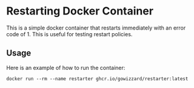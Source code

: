 # Restarting Docker Container

This is a simple docker container that restarts immediately with an error code of 1. This is useful for testing restart policies.

## Usage

Here is an example of how to run the container:

```shell
docker run --rm --name restarter ghcr.io/gowizzard/restarter:latest
```
